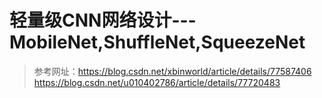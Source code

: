 # 轻量级CNN网络设计---MobileNet,ShuffleNet,SqueezeNet
> 参考网址：https://blog.csdn.net/xbinworld/article/details/77587406  
https://blog.csdn.net/u010402786/article/details/77720483
  
  
